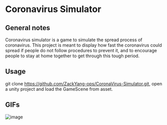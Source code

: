 # Coronavirus Simulator
## General notes 
Coronavirus simulator is a game to simulate the spread process of coronavirus. This project is meant to display how fast the coronavirus could spread if people do not follow procedures to prevent it, and to encourage people to stay at home together to get through this tough period.
<br>
    
## Usage
git clone https://github.com/ZackYang-ops/CoronaVirus-Simulator.git, open a unity project and load the GameScene from asset.
<br>  
    
## GIFs
![image](https://github.com/ZackYang-ops/CoronaVirus-Simulator/blob/master/Assets/artRes/images/tzoh7-7cqlf.gif?raw=true)
